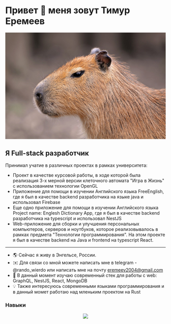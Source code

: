 Привет 👋 меня зовут Тимур Еремеев
======================================================================================================================================

<img src="./capi.jpeg" />

Я Full-stack разработчик
---------------------

Принимал учатие в различных проектах в рамках университета:
* Проект в качестве курсовой работы, в ходе которой была реализация 3-х мерной версии клеточного автомата "Игра в Жизнь" с использованием технологии OpenGL
* Приложение для помощи в изучении Английского языка FreeEnglish, где я был в качестве backend разработчика на языке java и использовал Firebase
* Еще одно приложение для помощи в изучении Английского языка Project name: Englesh Dictionary App, где я был в качестве backend разработчика на typescript и использовал NestJS
* Web-приложение для сборки и улучшения персональных компьютеров, серверов и ноутбуков, которое реализовывалось в рамках предмета "Технологии программирования". На этом проекте я был в качестве backend на Java и frontend на typescript React.

------------------------------------------------------------------------------------------------------------------------------------------------------------

* 🌎 Сейчас я живу в Энгельсе, России.
* ✉️ Для связи со мной можете написать мне в telegram - @rando_wierdo или написать мне на почту [eremeev2004@gmail.com](mailto:eremeevt2004@gmail.com)
* 🧠 В данный момент изучаю современный стек для работы с web: GraphQL, NestJS, React, MongoDB
* 💡 Также интересуюсь современными языками программирования и в данный момет работаю над мленьким проектом на Rust

### Навыки

<p align="center">
  <a href="https://skillicons.dev">
    <img src="https://skillicons.dev/icons?i=java,spring,firebase,gradle,react,express,nodejs,nestjs,nextjs,js,ts,graphql,mongodb,postgres,docker,kafka,bash,git,postman" />
  </a>
</p>
